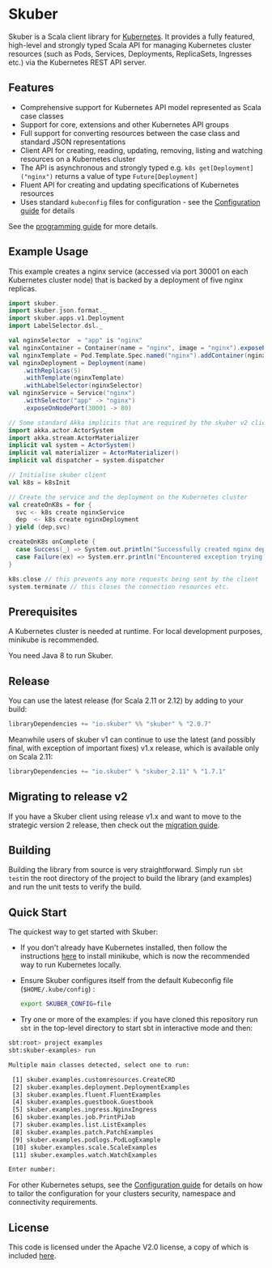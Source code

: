 
# Skuber

Skuber is a Scala client library for [Kubernetes](http://kubernetes.io). It provides a fully featured, high-level and strongly typed Scala API for managing Kubernetes cluster resources (such as Pods, Services, Deployments, ReplicaSets, Ingresses  etc.) via the Kubernetes REST API server.

## Features

- Comprehensive support for Kubernetes API model represented as Scala case classes
- Support for core, extensions and other Kubernetes API groups
- Full support for converting resources between the case class and standard JSON representations 
- Client API for creating, reading, updating, removing, listing and watching resources on a Kubernetes cluster
- The API is asynchronous and strongly typed e.g. `k8s get[Deployment]("nginx")` returns a value of type `Future[Deployment]`
- Fluent API for creating and updating specifications of Kubernetes resources
- Uses standard `kubeconfig` files for configuration - see the [Configuration guide](docs/Configuration.md) for details

See the [programming guide](docs/GUIDE.md) for more details.

## Example Usage

This example creates a nginx service (accessed via port 30001 on each Kubernetes cluster node) that is backed by a deployment of five nginx replicas.

```scala
import skuber._
import skuber.json.format._
import skuber.apps.v1.Deployment
import LabelSelector.dsl._

val nginxSelector  = "app" is "nginx" 
val nginxContainer = Container(name = "nginx", image = "nginx").exposePort(80) 
val nginxTemplate = Pod.Template.Spec.named("nginx").addContainer(nginxContainer).addLabel("app" -> "nginx")
val nginxDeployment = Deployment(name)
    .withReplicas(5)
    .withTemplate(nginxTemplate)
    .withLabelSelector(nginxSelector)
val nginxService = Service("nginx")
    .withSelector("app" -> "nginx")
    .exposeOnNodePort(30001 -> 80) 

// Some standard Akka implicits that are required by the skuber v2 client API
import akka.actor.ActorSystem
import akka.stream.ActorMaterializer
implicit val system = ActorSystem()
implicit val materializer = ActorMaterializer()
implicit val dispatcher = system.dispatcher

// Initialise skuber client
val k8s = k8sInit

// Create the service and the deployment on the Kubernetes cluster
val createOnK8s = for {
  svc <- k8s create nginxService
  dep  <- k8s create nginxDeployment
} yield (dep,svc)

createOnK8s onComplete {
  case Success(_) => System.out.println("Successfully created nginx deployment & service on Kubernetes cluster")
  case Failure(ex) => System.err.println("Encountered exception trying to create resources on Kubernetes cluster: " + ex)
}

k8s.close // this prevents any more requests being sent by the client
system.terminate // this closes the connection resources etc.
```

## Prerequisites

A Kubernetes cluster is needed at runtime. For local development purposes, minikube is recommended.

You need Java 8 to run Skuber.

## Release

You can use the latest release (for Scala 2.11 or 2.12) by adding to your build:

```sbt
libraryDependencies += "io.skuber" %% "skuber" % "2.0.7"    
```

Meanwhile users of skuber v1 can continue to use the latest (and possibly final, with exception of important fixes) v1.x release, which is available only on Scala 2.11:

```sbt
libraryDependencies += "io.skuber" % "skuber_2.11" % "1.7.1"
```

## Migrating to release v2

If you have a Skuber client using release v1.x and want to move to the strategic version 2 release, then check out the [migration guide](docs/MIGRATION_1-to-2.md).

## Building

Building the library from source is very straightforward. Simply run `sbt test`in the root directory of the project to build the library (and examples) and run the unit tests to verify the build.

## Quick Start

The quickest way to get started with Skuber:

- If you don't already have Kubernetes installed, then follow the instructions [here](https://github.com/kubernetes/minikube) to install minikube, which is now the recommended way to run Kubernetes locally.

- Ensure Skuber configures itself from the default Kubeconfig file (`$HOME/.kube/config`) : 

    ```bash
    export SKUBER_CONFIG=file
    ``` 

- Try one or more of the examples: if you have cloned this repository run `sbt` in the top-level directory to start sbt in interactive mode and then:

```bash
sbt:root> project examples
sbt:skuber-examples> run

Multiple main classes detected, select one to run:

 [1] skuber.examples.customresources.CreateCRD
 [2] skuber.examples.deployment.DeploymentExamples
 [3] skuber.examples.fluent.FluentExamples
 [4] skuber.examples.guestbook.Guestbook
 [5] skuber.examples.ingress.NginxIngress
 [6] skuber.examples.job.PrintPiJob
 [7] skuber.examples.list.ListExamples
 [8] skuber.examples.patch.PatchExamples
 [9] skuber.examples.podlogs.PodLogExample
 [10] skuber.examples.scale.ScaleExamples
 [11] skuber.examples.watch.WatchExamples

Enter number:
```

For other Kubernetes setups, see the [Configuration guide](docs/Configuration.md) for details on how to tailor the configuration for your clusters security, namespace and connectivity requirements.



## License

This code is licensed under the Apache V2.0 license, a copy of which is included [here](LICENSE.txt).

